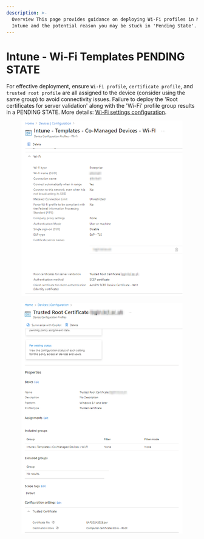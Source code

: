 ```yaml
---
description: >-
  Overview This page provides guidance on deploying Wi-Fi profiles in Microsoft
  Intune and the potential reason you may be stuck in 'Pending State'.
---
```


# Intune - Wi-Fi Templates PENDING STATE

For effective deployment, ensure `Wi-Fi profile`, `certificate profile`, and `trusted root profile` are all assigned to the device (consider using the same group) to avoid connectivity issues. Failure to deploy the 'Root certificates for server validation' along with the 'Wi-Fi' profile group results in a PENDING STATE. More details: [Wi-Fi settings configuration](https://learn.microsoft.com/en-us/mem/intune/configuration/wi-fi-settings-configure).

<figure><img src="../.gitbook/assets/image (2).png" alt=""><figcaption></figcaption></figure>

<figure><img src="../.gitbook/assets/image (1).png" alt=""><figcaption></figcaption></figure>

